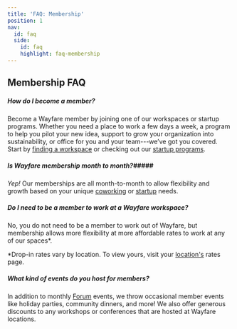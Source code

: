 ```yaml
---
title: 'FAQ: Membership'
position: 1
nav:
  id: faq
  side:
    id: faq
    highlight: faq-membership
---
```


## Membership FAQ

##### How do I become a member?

Become a Wayfare member by joining one of our workspaces or startup programs. Whether you need a place to work a few days a week, a program to help you pilot your new idea, support to grow your organization into sustainability, or office for you and your team---we’ve got you covered. Start by [finding a workspace](/locations) or checking out our [startup programs](/startups).

##### Is Wayfare membership month to month?#####

_Yep!_ Our memberships are all month-to-month to allow flexibility and growth based on your unique [coworking](/locations) or [startup](/startups) needs.

##### Do I need to be a member to work at a Wayfare workspace?

No, you do not need to be a member to work out of Wayfare, but membership allows more flexibility at more affordable rates to work at any of our spaces*.

\*Drop-in rates vary by location. To view yours, visit your [location's](/locations) rates page.

##### What kind of events do you host for members?

In addition to monthly [Forum](/membership/learn-from-others) events, we throw occasional member events like holiday parties, community dinners, and more! We also offer generous discounts to any workshops or conferences that are hosted at Wayfare locations.
